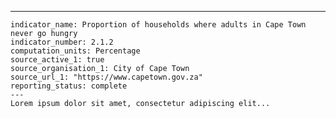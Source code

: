 ---
    indicator_name: Proportion of households where adults in Cape Town never go hungry
    indicator_number: 2.1.2
    computation_units: Percentage
    source_active_1: true
    source_organisation_1: City of Cape Town
    source_url_1: "https://www.capetown.gov.za"
    reporting_status: complete
    ---
    Lorem ipsum dolor sit amet, consectetur adipiscing elit...
